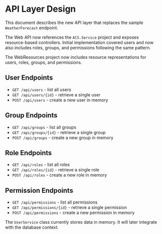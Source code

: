 # API Layer Design

This document describes the new API layer that replaces the sample `WeatherForecast` endpoint.

The Web API now references the `ACS.Service` project and exposes resource-based controllers.
Initial implementation covered users and now also includes roles, groups, and permissions following the same pattern.

The WebResources project now includes resource representations for users, roles, groups, and permissions.

## User Endpoints
- `GET /api/users` - list all users
- `GET /api/users/{id}` - retrieve a single user
- `POST /api/users` - create a new user in memory

## Group Endpoints
- `GET /api/groups` - list all groups
- `GET /api/groups/{id}` - retrieve a single group
- `POST /api/groups` - create a new group in memory

## Role Endpoints
- `GET /api/roles` - list all roles
- `GET /api/roles/{id}` - retrieve a single role
- `POST /api/roles` - create a new role in memory

## Permission Endpoints
- `GET /api/permissions` - list all permissions
- `GET /api/permissions/{id}` - retrieve a single permission
- `POST /api/permissions` - create a new permission in memory

The `UserService` class currently stores data in memory. It will later integrate with the database context.
